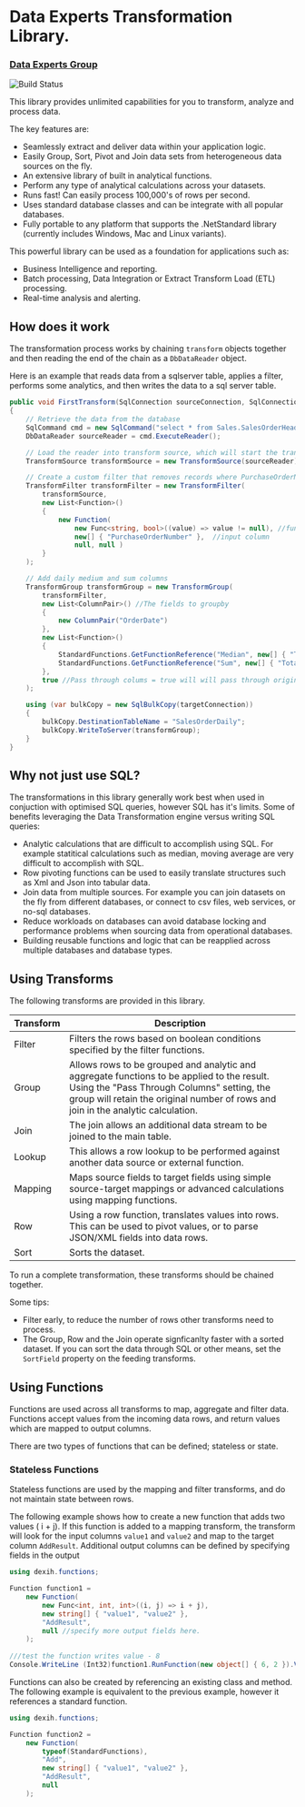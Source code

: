 # Data Experts Transformation Library.
### [Data Experts Group](http://dataexpertsgroup.com)

![Build Status](https://ci.appveyor.com/api/projects/status/q5n1npq7r5a4udle?svg=true)

This library provides unlimited capabilities for you to transform, analyze and process data.  

The key features are:
* Seamlessly extract and deliver data within your application logic.
* Easily Group, Sort, Pivot and Join data sets from heterogeneous data sources on the fly.
* An extensive library of built in analytical functions.
* Perform any type of analytical calculations across your datasets.
* Runs fast!  Can easily process 100,000's of rows per second.
* Uses standard database classes and can be integrate with all popular databases.
* Fully portable to any platform that supports the .NetStandard library (currently includes Windows, Mac and Linux variants).

This powerful library can be used as a foundation for applications such as:
* Business Intelligence and reporting.
* Batch processing, Data Integration or Extract Transform Load (ETL) processing.
* Real-time analysis and alerting.

## How does it work

The transformation process works by chaining `transform` objects together and then reading the end of the chain as a `DbDataReader` object.  

Here is an example that reads data from a sqlserver table, applies a filter, performs some analytics, and then writes the data to a sql server table.

```csharp
public void FirstTransform(SqlConnection sourceConnection, SqlConnection targetConnection)
{
    // Retrieve the data from the database
    SqlCommand cmd = new SqlCommand("select * from Sales.SalesOrderHeader ", sourceConnection);
    DbDataReader sourceReader = cmd.ExecuteReader();

    // Load the reader into transform source, which will start the transform chain.
    TransformSource transformSource = new TransformSource(sourceReader);

    // Create a custom filter that removes records where PurchaseOrderNumber is null
    TransformFilter transformFilter = new TransformFilter(
        transformSource,
        new List<Function>()
        {
            new Function(
                new Func<string, bool>((value) => value != null), //function code
                new[] { "PurchaseOrderNumber" },  //input column
                null, null )
        }
    );

    // Add daily medium and sum columns
    TransformGroup transformGroup = new TransformGroup(
        transformFilter,
        new List<ColumnPair>() //The fields to groupby
        {
            new ColumnPair("OrderDate")
        },
        new List<Function>()
        {
            StandardFunctions.GetFunctionReference("Median", new[] { "TotalDue" }, "DailyMedian", null),
            StandardFunctions.GetFunctionReference("Sum", new[] { "TotalDue" }, "DailyTotal", null)
        },
        true //Pass through colums = true will will pass through original fields/rows and merge in the aggregates
    );

    using (var bulkCopy = new SqlBulkCopy(targetConnection))
    {
        bulkCopy.DestinationTableName = "SalesOrderDaily";
        bulkCopy.WriteToServer(transformGroup);
    }
}
```
## Why not just use SQL?

The transformations in this library generally work best when used in conjuction with optimised SQL queries, however SQL has it's limits.  Some of benefits leveraging the Data Transformation engine versus writing SQL queries:

* Analytic calculations that are difficult to accomplish using SQL.  For example statitical calculations such as median, moving average are very difficult to accomplish with SQL.
* Row pivoting functions can be used to easily translate structures such as Xml and Json into tabular data.
* Join data from multiple sources.  For example you can join  datasets on the fly from different databases, or connect to csv files, web services, or no-sql databases.
* Reduce workloads on databases can avoid database locking and performance problems when sourcing data from operational databases.
* Building reusable functions and logic that can be reapplied across multiple databases and database types.

## Using Transforms

The following transforms are provided in this library.

| Transform  | Description |
| ------------- | ------------- |
| Filter  | Filters the rows based on boolean conditions specified by the filter functions. |
| Group  | Allows rows to be grouped and analytic and aggregate functions to be applied to the result.  Using the "Pass Through Columns" setting, the group will retain the original number of rows and join in the analytic calculation. |
| Join  | The join allows an additional data stream to be joined to the main table. |
| Lookup  | This allows a row lookup to be performed against another data source or external function.  |
| Mapping  | Maps source fields to target fields using simple source-target mappings or advanced calculations using mapping functions.  |
| Row  | Using a row function, translates values into rows.  This can be used to pivot values, or to parse JSON/XML fields into data rows.  |
| Sort  | Sorts the dataset. |

To run a complete transformation, these transforms should be chained together.  

Some tips:
* Filter early, to reduce the number of rows other transforms need to process.
* The Group, Row and the Join operate signficanlty faster with a sorted dataset.  If you can sort the data through SQL or other means, set the `SortField` property on the feeding transforms. 

## Using Functions

Functions are used across all transforms to map, aggregate and filter data.  Functions accept values from the incoming data rows, and return values which are mapped to output columns.

There are two types of functions that can be defined; stateless or state.

### Stateless Functions

Stateless functions are used by the mapping and filter transforms, and do not maintain state between rows.

The following example shows how to create a new function that adds two values ( i + j).  If this function is added to a mapping transform, the transform will look for the input columns `value1` and `value2` and map to the target column `AddResult`.  Additional output columns can be defined by specifying fields in the output

```csharp
using dexih.functions;

Function function1 = 
	new Function(
		new Func<int, int, int>((i, j) => i + j), 
		new string[] { "value1", "value2" }, 
		"AddResult", 
		null //specify more output fields here.
	);
	
///test the function writes value - 8
Console.WriteLine (Int32)function1.RunFunction(new object[] { 6, 2 }).Value
```

Functions can also be created by referencing an existing class and method.  The following example is equivalent to the previous example, however it references a standard function.
```csharp
using dexih.functions;

Function function2 = 
	new Function(
		typeof(StandardFunctions), 
		"Add", 
		new string[] { "value1", "value2" }, 
		"AddResult", 
		null
	);
```


